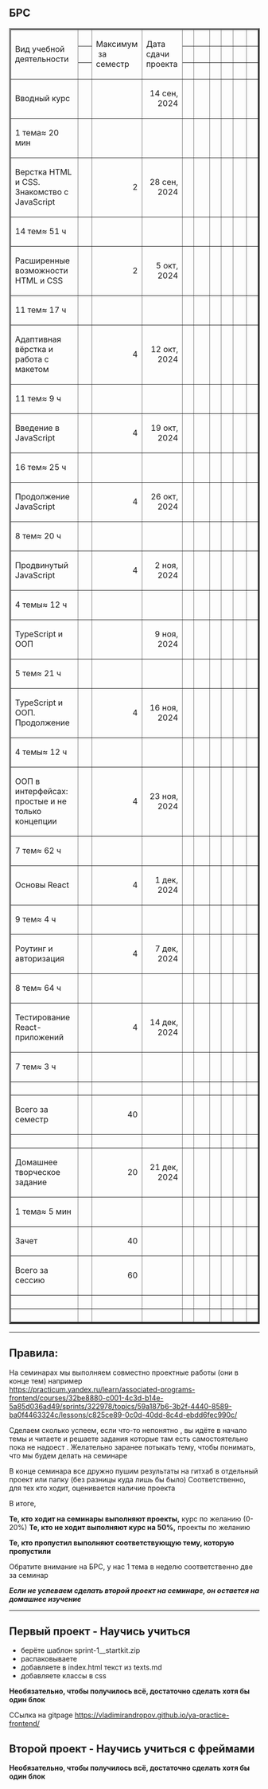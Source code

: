 ## БРС

<table border="3" cellspacing="0" cellpadding="0" class="ta1"><colgroup><col width="624"/><col width="394"/><col width="106"/><col width="146"/><col width="105"/><col width="685"/><col width="153"/><col width="153"/><col width="422"/><col width="92"/></colgroup><tr class="ro1"><td rowspan="3" style="text-align:left;width:14.27cm; " class="ce1"><p>Вид учебной деятельности</p></td><td style="text-align:left;width:9.013cm; " class="ce1"> </td><td rowspan="3" style="text-align:left;width:2.434cm; " class="ce7"><p>Максимум  за семестр</p></td><td rowspan="3" style="text-align:left;width:3.351cm; " class="ce12"><p>Дата сдачи проекта</p></td><td style="text-align:left;width:2.399cm; " class="Default"> </td><td style="text-align:left;width:15.667cm; " class="Default"> </td><td style="text-align:left;width:3.493cm; " class="Default"> </td><td style="text-align:left;width:3.493cm; " class="Default"> </td><td style="text-align:left;width:9.668cm; " class="Default"> </td><td style="text-align:left;width:2.108cm; " class="Default"> </td></tr><tr class="ro1"><td style="text-align:left;width:9.013cm; " class="ce1"> </td><td style="text-align:left;width:2.399cm; " class="Default"> </td><td style="text-align:left;width:15.667cm; " class="Default"> </td><td style="text-align:left;width:3.493cm; " class="Default"> </td><td style="text-align:left;width:3.493cm; " class="Default"> </td><td style="text-align:left;width:9.668cm; " class="Default"> </td><td style="text-align:left;width:2.108cm; " class="Default"> </td></tr><tr class="ro1"><td style="text-align:left;width:9.013cm; " class="ce1"> </td><td style="text-align:left;width:2.399cm; " class="Default"> </td><td style="text-align:left;width:15.667cm; " class="Default"> </td><td style="text-align:left;width:3.493cm; " class="Default"> </td><td style="text-align:left;width:3.493cm; " class="Default"> </td><td style="text-align:left;width:9.668cm; " class="Default"> </td><td style="text-align:left;width:2.108cm; " class="Default"> </td></tr><tr class="ro1"><td style="text-align:left;width:14.27cm; " class="ce2"><p>Вводный курс</p></td><td style="text-align:left;width:9.013cm; " class="ce2"> </td><td style="text-align:left;width:2.434cm; " class="ce7"> </td><td style="text-align:right; width:3.351cm; " class="ce13"><p>14 сен, 2024</p></td><td style="text-align:left;width:2.399cm; " class="Default"> </td><td style="text-align:left;width:15.667cm; " class="Default"> </td><td style="text-align:left;width:3.493cm; " class="Default"> </td><td style="text-align:left;width:3.493cm; " class="Default"> </td><td style="text-align:left;width:9.668cm; " class="Default"> </td><td style="text-align:left;width:2.108cm; " class="Default"> </td></tr><tr class="ro1"><td style="text-align:left;width:14.27cm; " class="ce3"><p>1 тема≈ 20 мин</p></td><td style="text-align:left;width:9.013cm; " class="ce3"> </td><td style="text-align:left;width:2.434cm; " class="ce7"> </td><td style="text-align:left;width:3.351cm; " class="ce13"> </td><td style="text-align:left;width:2.399cm; " class="Default"> </td><td style="text-align:left;width:15.667cm; " class="Default"> </td><td style="text-align:left;width:3.493cm; " class="Default"> </td><td style="text-align:left;width:3.493cm; " class="Default"> </td><td style="text-align:left;width:9.668cm; " class="Default"> </td><td style="text-align:left;width:2.108cm; " class="Default"> </td></tr><tr class="ro1"><td style="text-align:left;width:14.27cm; " class="ce2"><p>Верстка HTML и CSS. Знакомство с JavaScript</p></td><td style="text-align:left;width:9.013cm; " class="ce2"> </td><td style="text-align:right; width:2.434cm; " class="ce7"><p>2</p></td><td style="text-align:right; width:3.351cm; " class="ce13"><p>28 сен, 2024</p></td><td style="text-align:left;width:2.399cm; " class="Default"> </td><td style="text-align:left;width:15.667cm; " class="Default"> </td><td style="text-align:left;width:3.493cm; " class="Default"> </td><td style="text-align:left;width:3.493cm; " class="Default"> </td><td style="text-align:left;width:9.668cm; " class="Default"> </td><td style="text-align:left;width:2.108cm; " class="Default"> </td></tr><tr class="ro1"><td style="text-align:left;width:14.27cm; " class="ce3"><p>14 тем≈ 51 ч </p></td><td style="text-align:left;width:9.013cm; " class="ce3"> </td><td style="text-align:left;width:2.434cm; " class="ce7"> </td><td style="text-align:left;width:3.351cm; " class="ce13"> </td><td style="text-align:left;width:2.399cm; " class="Default"> </td><td style="text-align:left;width:15.667cm; " class="Default"> </td><td style="text-align:left;width:3.493cm; " class="Default"> </td><td style="text-align:left;width:3.493cm; " class="Default"> </td><td style="text-align:left;width:9.668cm; " class="Default"> </td><td style="text-align:left;width:2.108cm; " class="Default"> </td></tr><tr class="ro1"><td style="text-align:left;width:14.27cm; " class="ce2"><p>Расширенные возможности HTML и CSS</p></td><td style="text-align:left;width:9.013cm; " class="ce2"> </td><td style="text-align:right; width:2.434cm; " class="ce7"><p>2</p></td><td style="text-align:right; width:3.351cm; " class="ce13"><p>5 окт, 2024</p></td><td style="text-align:left;width:2.399cm; " class="Default"> </td><td style="text-align:left;width:15.667cm; " class="Default"> </td><td style="text-align:left;width:3.493cm; " class="Default"> </td><td style="text-align:left;width:3.493cm; " class="Default"> </td><td style="text-align:left;width:9.668cm; " class="Default"> </td><td style="text-align:left;width:2.108cm; " class="Default"> </td></tr><tr class="ro1"><td style="text-align:left;width:14.27cm; " class="ce3"><p>11 тем≈ 17 ч </p></td><td style="text-align:left;width:9.013cm; " class="ce3"> </td><td style="text-align:left;width:2.434cm; " class="ce7"> </td><td style="text-align:left;width:3.351cm; " class="ce13"> </td><td style="text-align:left;width:2.399cm; " class="Default"> </td><td style="text-align:left;width:15.667cm; " class="Default"> </td><td style="text-align:left;width:3.493cm; " class="Default"> </td><td style="text-align:left;width:3.493cm; " class="Default"> </td><td style="text-align:left;width:9.668cm; " class="Default"> </td><td style="text-align:left;width:2.108cm; " class="Default"> </td></tr><tr class="ro1"><td style="text-align:left;width:14.27cm; " class="ce2"><p>Адаптивная вёрстка и работа с макетом</p></td><td style="text-align:left;width:9.013cm; " class="ce2"> </td><td style="text-align:right; width:2.434cm; " class="ce7"><p>4</p></td><td style="text-align:right; width:3.351cm; " class="ce13"><p>12 окт, 2024</p></td><td style="text-align:left;width:2.399cm; " class="Default"> </td><td style="text-align:left;width:15.667cm; " class="Default"> </td><td style="text-align:left;width:3.493cm; " class="Default"> </td><td style="text-align:left;width:3.493cm; " class="Default"> </td><td style="text-align:left;width:9.668cm; " class="Default"> </td><td style="text-align:left;width:2.108cm; " class="Default"> </td></tr><tr class="ro1"><td style="text-align:left;width:14.27cm; " class="ce3"><p>11 тем≈ 9 ч </p></td><td style="text-align:left;width:9.013cm; " class="ce3"> </td><td style="text-align:left;width:2.434cm; " class="ce7"> </td><td style="text-align:left;width:3.351cm; " class="ce13"> </td><td style="text-align:left;width:2.399cm; " class="Default"> </td><td style="text-align:left;width:15.667cm; " class="Default"> </td><td style="text-align:left;width:3.493cm; " class="Default"> </td><td style="text-align:left;width:3.493cm; " class="Default"> </td><td style="text-align:left;width:9.668cm; " class="Default"> </td><td style="text-align:left;width:2.108cm; " class="Default"> </td></tr><tr class="ro1"><td style="text-align:left;width:14.27cm; " class="ce2"><p>Введение в JavaScript</p></td><td style="text-align:left;width:9.013cm; " class="ce2"> </td><td style="text-align:right; width:2.434cm; " class="ce7"><p>4</p></td><td style="text-align:right; width:3.351cm; " class="ce13"><p>19 окт, 2024</p></td><td style="text-align:left;width:2.399cm; " class="Default"> </td><td style="text-align:left;width:15.667cm; " class="Default"> </td><td style="text-align:left;width:3.493cm; " class="Default"> </td><td style="text-align:left;width:3.493cm; " class="Default"> </td><td style="text-align:left;width:9.668cm; " class="Default"> </td><td style="text-align:left;width:2.108cm; " class="Default"> </td></tr><tr class="ro1"><td style="text-align:left;width:14.27cm; " class="ce3"><p>16 тем≈ 25 ч </p></td><td style="text-align:left;width:9.013cm; " class="ce3"> </td><td style="text-align:left;width:2.434cm; " class="ce7"> </td><td style="text-align:left;width:3.351cm; " class="ce13"> </td><td style="text-align:left;width:2.399cm; " class="Default"> </td><td style="text-align:left;width:15.667cm; " class="Default"> </td><td style="text-align:left;width:3.493cm; " class="Default"> </td><td style="text-align:left;width:3.493cm; " class="Default"> </td><td style="text-align:left;width:9.668cm; " class="Default"> </td><td style="text-align:left;width:2.108cm; " class="Default"> </td></tr><tr class="ro1"><td style="text-align:left;width:14.27cm; " class="ce2"><p>Продолжение JavaScript</p></td><td style="text-align:left;width:9.013cm; " class="ce2"> </td><td style="text-align:right; width:2.434cm; " class="ce7"><p>4</p></td><td style="text-align:right; width:3.351cm; " class="ce13"><p>26 окт, 2024</p></td><td style="text-align:left;width:2.399cm; " class="Default"> </td><td style="text-align:left;width:15.667cm; " class="Default"> </td><td style="text-align:left;width:3.493cm; " class="Default"> </td><td style="text-align:left;width:3.493cm; " class="Default"> </td><td style="text-align:left;width:9.668cm; " class="Default"> </td><td style="text-align:left;width:2.108cm; " class="Default"> </td></tr><tr class="ro1"><td style="text-align:left;width:14.27cm; " class="ce3"><p>8 тем≈ 20 ч </p></td><td style="text-align:left;width:9.013cm; " class="ce3"> </td><td style="text-align:left;width:2.434cm; " class="ce7"> </td><td style="text-align:left;width:3.351cm; " class="ce13"> </td><td style="text-align:left;width:2.399cm; " class="Default"> </td><td style="text-align:left;width:15.667cm; " class="Default"> </td><td style="text-align:left;width:3.493cm; " class="Default"> </td><td style="text-align:left;width:3.493cm; " class="Default"> </td><td style="text-align:left;width:9.668cm; " class="Default"> </td><td style="text-align:left;width:2.108cm; " class="Default"> </td></tr><tr class="ro1"><td style="text-align:left;width:14.27cm; " class="ce2"><p>Продвинутый JavaScript</p></td><td style="text-align:left;width:9.013cm; " class="ce2"> </td><td style="text-align:right; width:2.434cm; " class="ce7"><p>4</p></td><td style="text-align:right; width:3.351cm; " class="ce13"><p>2 ноя, 2024</p></td><td style="text-align:left;width:2.399cm; " class="Default"> </td><td style="text-align:left;width:15.667cm; " class="Default"> </td><td style="text-align:left;width:3.493cm; " class="Default"> </td><td style="text-align:left;width:3.493cm; " class="Default"> </td><td style="text-align:left;width:9.668cm; " class="Default"> </td><td style="text-align:left;width:2.108cm; " class="Default"> </td></tr><tr class="ro1"><td style="text-align:left;width:14.27cm; " class="ce3"><p>4 темы≈ 12 ч </p></td><td style="text-align:left;width:9.013cm; " class="ce3"> </td><td style="text-align:left;width:2.434cm; " class="ce7"> </td><td style="text-align:left;width:3.351cm; " class="ce13"> </td><td style="text-align:left;width:2.399cm; " class="Default"> </td><td style="text-align:left;width:15.667cm; " class="Default"> </td><td style="text-align:left;width:3.493cm; " class="Default"> </td><td style="text-align:left;width:3.493cm; " class="Default"> </td><td style="text-align:left;width:9.668cm; " class="Default"> </td><td style="text-align:left;width:2.108cm; " class="Default"> </td></tr><tr class="ro1"><td style="text-align:left;width:14.27cm; " class="ce2"><p>TypeScript и ООП</p></td><td style="text-align:left;width:9.013cm; " class="ce2"> </td><td style="text-align:left;width:2.434cm; " class="ce7"> </td><td style="text-align:right; width:3.351cm; " class="ce13"><p>9 ноя, 2024</p></td><td style="text-align:left;width:2.399cm; " class="Default"> </td><td style="text-align:left;width:15.667cm; " class="Default"> </td><td style="text-align:left;width:3.493cm; " class="Default"> </td><td style="text-align:left;width:3.493cm; " class="Default"> </td><td style="text-align:left;width:9.668cm; " class="Default"> </td><td style="text-align:left;width:2.108cm; " class="Default"> </td></tr><tr class="ro1"><td style="text-align:left;width:14.27cm; " class="ce3"><p>5 тем≈ 21 ч </p></td><td style="text-align:left;width:9.013cm; " class="ce3"> </td><td style="text-align:left;width:2.434cm; " class="ce7"> </td><td style="text-align:left;width:3.351cm; " class="ce13"> </td><td style="text-align:left;width:2.399cm; " class="Default"> </td><td style="text-align:left;width:15.667cm; " class="Default"> </td><td style="text-align:left;width:3.493cm; " class="Default"> </td><td style="text-align:left;width:3.493cm; " class="Default"> </td><td style="text-align:left;width:9.668cm; " class="Default"> </td><td style="text-align:left;width:2.108cm; " class="Default"> </td></tr><tr class="ro1"><td style="text-align:left;width:14.27cm; " class="ce2"><p>TypeScript и ООП. Продолжение</p></td><td style="text-align:left;width:9.013cm; " class="ce2"> </td><td style="text-align:right; width:2.434cm; " class="ce7"><p>4</p></td><td style="text-align:right; width:3.351cm; " class="ce13"><p>16 ноя, 2024</p></td><td style="text-align:left;width:2.399cm; " class="Default"> </td><td style="text-align:left;width:15.667cm; " class="Default"> </td><td style="text-align:left;width:3.493cm; " class="Default"> </td><td style="text-align:left;width:3.493cm; " class="Default"> </td><td style="text-align:left;width:9.668cm; " class="Default"> </td><td style="text-align:left;width:2.108cm; " class="Default"> </td></tr><tr class="ro1"><td style="text-align:left;width:14.27cm; " class="ce3"><p>4 темы≈ 12 ч </p></td><td style="text-align:left;width:9.013cm; " class="ce3"> </td><td style="text-align:left;width:2.434cm; " class="ce7"> </td><td style="text-align:left;width:3.351cm; " class="ce13"> </td><td style="text-align:left;width:2.399cm; " class="Default"> </td><td style="text-align:left;width:15.667cm; " class="Default"> </td><td style="text-align:left;width:3.493cm; " class="Default"> </td><td style="text-align:left;width:3.493cm; " class="Default"> </td><td style="text-align:left;width:9.668cm; " class="Default"> </td><td style="text-align:left;width:2.108cm; " class="Default"> </td></tr><tr class="ro1"><td style="text-align:left;width:14.27cm; " class="ce2"><p>ООП в интерфейсах: простые и не только концепции</p></td><td style="text-align:left;width:9.013cm; " class="ce2"> </td><td style="text-align:right; width:2.434cm; " class="ce8"><p>4</p></td><td style="text-align:right; width:3.351cm; " class="ce14"><p>23 ноя, 2024</p></td><td style="text-align:left;width:2.399cm; " class="Default"> </td><td style="text-align:left;width:15.667cm; " class="Default"> </td><td style="text-align:left;width:3.493cm; " class="Default"> </td><td style="text-align:left;width:3.493cm; " class="Default"> </td><td style="text-align:left;width:9.668cm; " class="Default"> </td><td style="text-align:left;width:2.108cm; " class="Default"> </td></tr><tr class="ro1"><td style="text-align:left;width:14.27cm; " class="ce3"><p>7 тем≈ 62 ч </p></td><td style="text-align:left;width:9.013cm; " class="ce3"> </td><td style="text-align:left;width:2.434cm; " class="ce8"> </td><td style="text-align:left;width:3.351cm; " class="ce14"> </td><td style="text-align:left;width:2.399cm; " class="Default"> </td><td style="text-align:left;width:15.667cm; " class="Default"> </td><td style="text-align:left;width:3.493cm; " class="Default"> </td><td style="text-align:left;width:3.493cm; " class="Default"> </td><td style="text-align:left;width:9.668cm; " class="Default"> </td><td style="text-align:left;width:2.108cm; " class="Default"> </td></tr><tr class="ro1"><td style="text-align:left;width:14.27cm; " class="ce2"><p>Основы React</p></td><td style="text-align:left;width:9.013cm; " class="ce2"> </td><td style="text-align:right; width:2.434cm; " class="ce9"><p>4</p></td><td style="text-align:right; width:3.351cm; " class="ce14"><p>1 дек, 2024</p></td><td style="text-align:left;width:2.399cm; " class="Default"> </td><td style="text-align:left;width:15.667cm; " class="Default"> </td><td style="text-align:left;width:3.493cm; " class="Default"> </td><td style="text-align:left;width:3.493cm; " class="Default"> </td><td style="text-align:left;width:9.668cm; " class="Default"> </td><td style="text-align:left;width:2.108cm; " class="Default"> </td></tr><tr class="ro1"><td style="text-align:left;width:14.27cm; " class="ce3"><p>9 тем≈ 4 ч </p></td><td style="text-align:left;width:9.013cm; " class="ce3"> </td><td style="text-align:left;width:2.434cm; " class="ce9"> </td><td style="text-align:left;width:3.351cm; " class="ce15"> </td><td style="text-align:left;width:2.399cm; " class="Default"> </td><td style="text-align:left;width:15.667cm; " class="Default"> </td><td style="text-align:left;width:3.493cm; " class="Default"> </td><td style="text-align:left;width:3.493cm; " class="Default"> </td><td style="text-align:left;width:9.668cm; " class="Default"> </td><td style="text-align:left;width:2.108cm; " class="Default"> </td></tr><tr class="ro1"><td style="text-align:left;width:14.27cm; " class="ce2"><p>Роутинг и авторизация</p></td><td style="text-align:left;width:9.013cm; " class="ce2"> </td><td style="text-align:right; width:2.434cm; " class="ce9"><p>4</p></td><td style="text-align:right; width:3.351cm; " class="ce15"><p>7 дек, 2024</p></td><td style="text-align:left;width:2.399cm; " class="Default"> </td><td style="text-align:left;width:15.667cm; " class="Default"> </td><td style="text-align:left;width:3.493cm; " class="Default"> </td><td style="text-align:left;width:3.493cm; " class="Default"> </td><td style="text-align:left;width:9.668cm; " class="Default"> </td><td style="text-align:left;width:2.108cm; " class="Default"> </td></tr><tr class="ro1"><td style="text-align:left;width:14.27cm; " class="ce3"><p>8 тем≈ 64 ч </p></td><td style="text-align:left;width:9.013cm; " class="ce3"> </td><td style="text-align:left;width:2.434cm; " class="ce9"> </td><td style="text-align:left;width:3.351cm; " class="ce15"> </td><td style="text-align:left;width:2.399cm; " class="Default"> </td><td style="text-align:left;width:15.667cm; " class="Default"> </td><td style="text-align:left;width:3.493cm; " class="Default"> </td><td style="text-align:left;width:3.493cm; " class="Default"> </td><td style="text-align:left;width:9.668cm; " class="Default"> </td><td style="text-align:left;width:2.108cm; " class="Default"> </td></tr><tr class="ro1"><td style="text-align:left;width:14.27cm; " class="ce2"><p>Тестирование React-приложений</p></td><td style="text-align:left;width:9.013cm; " class="ce2"> </td><td style="text-align:right; width:2.434cm; " class="ce9"><p>4</p></td><td style="text-align:right; width:3.351cm; " class="ce15"><p>14 дек, 2024</p></td><td style="text-align:left;width:2.399cm; " class="Default"> </td><td style="text-align:left;width:15.667cm; " class="Default"> </td><td style="text-align:left;width:3.493cm; " class="Default"> </td><td style="text-align:left;width:3.493cm; " class="Default"> </td><td style="text-align:left;width:9.668cm; " class="Default"> </td><td style="text-align:left;width:2.108cm; " class="Default"> </td></tr><tr class="ro1"><td style="text-align:left;width:14.27cm; " class="ce3"><p>7 тем≈ 3 ч </p></td><td style="text-align:left;width:9.013cm; " class="ce3"> </td><td style="text-align:left;width:2.434cm; " class="ce9"> </td><td style="text-align:left;width:3.351cm; " class="ce15"> </td><td style="text-align:left;width:2.399cm; " class="Default"> </td><td style="text-align:left;width:15.667cm; " class="Default"> </td><td style="text-align:left;width:3.493cm; " class="Default"> </td><td style="text-align:left;width:3.493cm; " class="Default"> </td><td style="text-align:left;width:9.668cm; " class="Default"> </td><td style="text-align:left;width:2.108cm; " class="Default"> </td></tr><tr class="ro1"><td style="text-align:left;width:14.27cm; " class="ce4"> </td><td style="text-align:left;width:9.013cm; " class="ce4"> </td><td style="text-align:left;width:2.434cm; " class="ce9"> </td><td style="text-align:left;width:3.351cm; " class="ce15"> </td><td style="text-align:left;width:2.399cm; " class="Default"> </td><td style="text-align:left;width:15.667cm; " class="Default"> </td><td style="text-align:left;width:3.493cm; " class="Default"> </td><td style="text-align:left;width:3.493cm; " class="Default"> </td><td style="text-align:left;width:9.668cm; " class="Default"> </td><td style="text-align:left;width:2.108cm; " class="Default"> </td></tr><tr class="ro1"><td style="text-align:left;width:14.27cm; " class="ce5"><p>Всего за семестр</p></td><td style="text-align:left;width:9.013cm; " class="ce5"> </td><td style="text-align:right; width:2.434cm; " class="ce10"><p>40</p></td><td style="text-align:left;width:3.351cm; " class="ce16"> </td><td style="text-align:left;width:2.399cm; " class="Default"> </td><td style="text-align:left;width:15.667cm; " class="Default"> </td><td style="text-align:left;width:3.493cm; " class="Default"> </td><td style="text-align:left;width:3.493cm; " class="Default"> </td><td style="text-align:left;width:9.668cm; " class="Default"> </td><td style="text-align:left;width:2.108cm; " class="Default"> </td></tr><tr class="ro1"><td style="text-align:left;width:14.27cm; " class="ce4"> </td><td style="text-align:left;width:9.013cm; " class="ce4"> </td><td style="text-align:left;width:2.434cm; " class="ce9"> </td><td style="text-align:left;width:3.351cm; " class="ce15"> </td><td style="text-align:left;width:2.399cm; " class="Default"> </td><td style="text-align:left;width:15.667cm; " class="Default"> </td><td style="text-align:left;width:3.493cm; " class="Default"> </td><td style="text-align:left;width:3.493cm; " class="Default"> </td><td style="text-align:left;width:9.668cm; " class="Default"> </td><td style="text-align:left;width:2.108cm; " class="Default"> </td></tr><tr class="ro1"><td style="text-align:left;width:14.27cm; " class="ce6"><p>Домашнее творческое задание</p></td><td style="text-align:left;width:9.013cm; " class="ce6"> </td><td style="text-align:right; width:2.434cm; " class="ce9"><p>20</p></td><td style="text-align:right; width:3.351cm; " class="ce15"><p>21 дек, 2024</p></td><td style="text-align:left;width:2.399cm; " class="Default"> </td><td style="text-align:left;width:15.667cm; " class="Default"> </td><td style="text-align:left;width:3.493cm; " class="Default"> </td><td style="text-align:left;width:3.493cm; " class="Default"> </td><td style="text-align:left;width:9.668cm; " class="Default"> </td><td style="text-align:left;width:2.108cm; " class="Default"> </td></tr><tr class="ro1"><td style="text-align:left;width:14.27cm; " class="ce3"><p>1 тема≈ 5 мин</p></td><td style="text-align:left;width:9.013cm; " class="ce3"> </td><td style="text-align:left;width:2.434cm; " class="ce9"> </td><td style="text-align:left;width:3.351cm; " class="ce15"> </td><td style="text-align:left;width:2.399cm; " class="Default"> </td><td style="text-align:left;width:15.667cm; " class="Default"> </td><td style="text-align:left;width:3.493cm; " class="Default"> </td><td style="text-align:left;width:3.493cm; " class="Default"> </td><td style="text-align:left;width:9.668cm; " class="Default"> </td><td style="text-align:left;width:2.108cm; " class="Default"> </td></tr><tr class="ro2"><td style="text-align:left;width:14.27cm; " class="ce2"><p>Зачет</p></td><td style="text-align:left;width:9.013cm; " class="ce2"> </td><td style="text-align:right; width:2.434cm; " class="ce9"><p>40</p></td><td style="text-align:left;width:3.351cm; " class="ce15"> </td><td style="text-align:left;width:2.399cm; " class="Default"> </td><td style="text-align:left;width:15.667cm; " class="Default"> </td><td style="text-align:left;width:3.493cm; " class="Default"> </td><td style="text-align:left;width:3.493cm; " class="Default"> </td><td style="text-align:left;width:9.668cm; " class="Default"> </td><td style="text-align:left;width:2.108cm; " class="Default"> </td></tr><tr class="ro3"><td style="text-align:left;width:14.27cm; " class="ce5"><p>Всего за сессию</p></td><td style="text-align:left;width:9.013cm; " class="ce5"> </td><td style="text-align:right; width:2.434cm; " class="ce10"><p>60</p></td><td style="text-align:left;width:3.351cm; " class="ce16"> </td><td style="text-align:left;width:2.399cm; " class="Default"> </td><td style="text-align:left;width:15.667cm; " class="Default"> </td><td style="text-align:left;width:3.493cm; " class="Default"> </td><td style="text-align:left;width:3.493cm; " class="Default"> </td><td style="text-align:left;width:9.668cm; " class="Default"> </td><td style="text-align:left;width:2.108cm; " class="Default"> </td></tr><tr class="ro4"><td style="text-align:left;width:14.27cm; " class="Default"> </td><td style="text-align:left;width:9.013cm; " class="Default"> </td><td style="text-align:left;width:2.434cm; " class="ce11"> </td><td style="text-align:left;width:3.351cm; " class="ce17"> </td><td style="text-align:left;width:2.399cm; " class="Default"> </td><td style="text-align:left;width:15.667cm; " class="Default"> </td><td style="text-align:left;width:3.493cm; " class="Default"> </td><td style="text-align:left;width:3.493cm; " class="Default"> </td><td style="text-align:left;width:9.668cm; " class="Default"> </td><td style="text-align:left;width:2.108cm; " class="Default"> </td></tr><tr class="ro4"><td style="text-align:left;width:14.27cm; " class="Default"> </td><td style="text-align:left;width:9.013cm; " class="Default"> </td><td style="text-align:left;width:2.434cm; " class="ce11"> </td><td style="text-align:left;width:3.351cm; " class="ce17"> </td><td style="text-align:left;width:2.399cm; " class="Default"> </td><td style="text-align:left;width:15.667cm; " class="Default"> </td><td style="text-align:left;width:3.493cm; " class="Default"> </td><td style="text-align:left;width:3.493cm; " class="Default"> </td><td style="text-align:left;width:9.668cm; " class="Default"> </td><td style="text-align:left;width:2.108cm; " class="Default"> </td></tr></table>


 
-----
## Правила:
 
На семинарах мы выполняем совместно проектные работы (они в конце тем)
например  
 https://practicum.yandex.ru/learn/associated-programs-frontend/courses/32be8880-c001-4c3d-b14e-5a85d036ad49/sprints/322978/topics/59a187b6-3b2f-4440-8589-ba0f4463324c/lessons/c825ce89-0c0d-40dd-8c4d-ebdd6fec990c/

Сделаем сколько успеем, если что-то непонятно , вы идёте в начало темы и читаете и  решаете задания которые там есть самостоятельно пока не надоест . 
Желательно заранее потыкать тему, чтобы понимать, что мы будем делать на семинаре

В конце семинара все дружно пушим результаты на гитхаб в отдельный проект или папку (без разницы куда лишь бы было) Соответственно, для тех кто ходит, оценивается наличие проекта

В итоге,

**Те, кто ходит на семинары выполняют проекты,** курс по желанию (0-20%)
**Те, кто не ходит выполняют курс на 50%,** проекты по желанию 

**Те, кто пропустил выполняют соответствующую тему, которую пропустили**
 
Обратите внимание на БРС, у нас 1 тема в неделю 
соответственно две за семинар

***Если не успеваем сделать второй проект на семинаре, он остается на домашнее изучение***




-------
## Первый проект - Научись учиться 

- берёте шаблон sprint-1__startkit.zip
- распаковываете
- добавляете в index.html текст из texts.md
- добавляете классы в css

 **Необязательно, чтобы получилось всё, достаточно сделать хотя бы один блок**

ССылка на gitpage 
  https://vladimirandropov.github.io/ya-practice-frontend/


## Второй проект - Научись учиться с фреймами

 **Необязательно, чтобы получилось всё, достаточно сделать хотя бы один блок**


 
